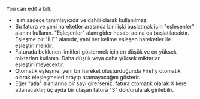 You can edit a bill.

* İsim sadece tanımlayıcıdır ve dahili olarak kullanılmaz.
* Bu fatura ve yeni hareketler arasında bir ilişki başlatmak için "eşleşenler" alanını kullanın. "Eşleşenler" alanı gider hesabı adına da başlatılacaktır. Eşleşme bir "İLE" alanıdır, yani her kelime eşleşen hareketler ile eşleştirilmelidir.
* Faturada beklenen limitleri göstermek için en düşük ve en yüksek miktarları kullanın. Daha düşük veya daha yüksek miktarlar eşleştirilmeyecektir.
* Otomatik eşleşme, yeni bir hareket oluşturduğunda Firefly otomatik olarak eleşleşmeleri arayıp aramayacağını gösterir.
* Eğer "atla" alanlarına bir sayı girerseniz, fatura otomatik olarak X kere atlanacaktır; üç ayda bir ulaşan fatura "3" doldurularak girilebilir.
